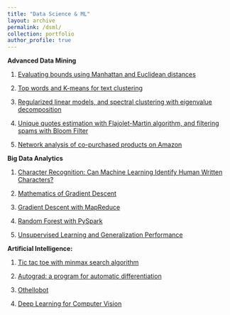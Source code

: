 ```yaml
---
title: "Data Science & ML"
layout: archive
permalink: /dsml/
collection: portfolio
author_profile: true
---
```

**Advanced Data Mining**

1. [Evaluating bounds using Manhattan and Euclidean distances](https://advaitiyer.github.io/dsml/2019-09-11-adm/)

2. [Top words and K-means for text clustering](https://advaitiyer.github.io/dsml/2019-10-16-adm/)

3. [Regularized linear models, and spectral clustering with eigenvalue decomposition](https://advaitiyer.github.io/dsml/2019-11-06-adm/)

4. [Unique quotes estimation with Flajolet-Martin algorithm, and filtering spams with Bloom Filter](https://advaitiyer.github.io/dsml/2019-11-06-adm/)

5. [Network analysis of co-purchased products on Amazon](https://advaitiyer.github.io/dsml/2020-01-03-adm/)

**Big Data Analytics**

1. [Character Recognition: Can Machine Learning Identify Human Written Characters?](https://advaitiyer.github.io/dsml/2020-01-16-bda/)

2. [Mathematics of Gradient Descent](https://advaitiyer.github.io/dsml/2019-09-12-bda/)

3. [Gradient Descent with MapReduce](https://advaitiyer.github.io/dsml/2019-09-29-bda/)

4. [Random Forest with PySpark](https://advaitiyer.github.io/dsml/2019-09-17-bda/)

5. [Unsupervised Learning and Generalization Performance](https://advaitiyer.github.io/dsml/2019-10-30-bda/)

**Artificial Intelligence:**

1. [Tic tac toe with minmax search algorithm](https://advaitiyer.github.io/dsml/2019-09-16-ai/)

2. [Autograd: a program for automatic differentiation](https://advaitiyer.github.io/dsml/2019-10-27-ai/)

3. [Othellobot](https://advaitiyer.github.io/dsml/2019-12-16-ai/)

4. [Deep Learning for Computer Vision](https://advaitiyer.github.io/dsml/2019-12-11-bda/)
